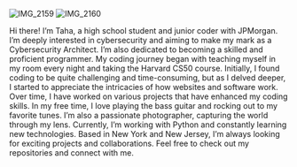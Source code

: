 ![IMG_2159](https://github.com/user-attachments/assets/9f277ffd-756c-4cc7-a00c-48a7dcb5f189) ![IMG_2160](https://github.com/user-attachments/assets/fe889534-3b66-4719-9d5c-6e0804383937)





Hi there! I’m Taha, a high school student and junior coder with JPMorgan. I’m deeply interested in cybersecurity and aiming to make my mark as a Cybersecurity Architect. I’m also dedicated to becoming a skilled and proficient programmer. My coding journey began with teaching myself in my room every night and taking the Harvard CS50 course. Initially, I found coding to be quite challenging and time-consuming, but as I delved deeper, I started to appreciate the intricacies of how websites and software work. Over time, I have worked on various projects that have enhanced my coding skills. In my free time, I love playing the bass guitar and rocking out to my favorite tunes. I’m also a passionate photographer, capturing the world through my lens. Currently, I’m working with Python and constantly learning new technologies. Based in New York and New Jersey, I’m always looking for exciting projects and collaborations. Feel free to check out my repositories and connect with me.

<!--
**TDVisuals/TDVisuals** is a ✨ _special_ ✨ repository because its `README.md` (this file) appears on your GitHub profile.

Here are some ideas to get you started:

- 🔭 I’m currently working on ...
- 🌱 I’m currently learning ...
- 👯 I’m looking to collaborate on ...
- 🤔 I’m looking for help with ...
- 💬 Ask me about ...
- 📫 How to reach me: ...
- 😄 Pronouns: ...
- ⚡ Fun fact: ...
-->
